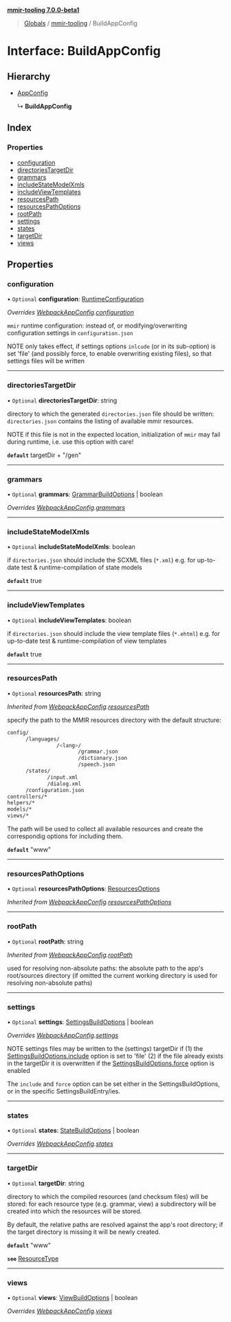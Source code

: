 **[mmir-tooling 7.0.0-beta1](../README.md)**

> [Globals](../README.md) / [mmir-tooling](../modules/mmir_tooling.md) / BuildAppConfig

# Interface: BuildAppConfig

## Hierarchy

* [AppConfig](mmir_tooling.appconfig.md)

  ↳ **BuildAppConfig**

## Index

### Properties

* [configuration](mmir_tooling.buildappconfig.md#configuration)
* [directoriesTargetDir](mmir_tooling.buildappconfig.md#directoriestargetdir)
* [grammars](mmir_tooling.buildappconfig.md#grammars)
* [includeStateModelXmls](mmir_tooling.buildappconfig.md#includestatemodelxmls)
* [includeViewTemplates](mmir_tooling.buildappconfig.md#includeviewtemplates)
* [resourcesPath](mmir_tooling.buildappconfig.md#resourcespath)
* [resourcesPathOptions](mmir_tooling.buildappconfig.md#resourcespathoptions)
* [rootPath](mmir_tooling.buildappconfig.md#rootpath)
* [settings](mmir_tooling.buildappconfig.md#settings)
* [states](mmir_tooling.buildappconfig.md#states)
* [targetDir](mmir_tooling.buildappconfig.md#targetdir)
* [views](mmir_tooling.buildappconfig.md#views)

## Properties

### configuration

• `Optional` **configuration**: [RuntimeConfiguration](mmir_tooling.runtimeconfiguration.md)

*Overrides [WebpackAppConfig](mmir_webpack.webpackappconfig.md).[configuration](mmir_webpack.webpackappconfig.md#configuration)*

`mmir` runtime configuration:
instead of, or modifying/overwriting configuration settings in `configuration.json`

NOTE only takes effect, if settings options `inlcude` (or in its sub-option) is set 'file'
(and possibly force, to enable overwriting existing files), so that settings files will be written

___

### directoriesTargetDir

• `Optional` **directoriesTargetDir**: string

directory to which the generated `directories.json` file should be written:
`directories.json` contains the listing of available mmir resources.

NOTE if this file is not in the expected location, initialization of
     `mmir` may fail during runtime, i.e. use this option with care!

**`default`** targetDir + "/gen"

___

### grammars

• `Optional` **grammars**: [GrammarBuildOptions](mmir_tooling.grammarbuildoptions.md) \| boolean

*Overrides [WebpackAppConfig](mmir_webpack.webpackappconfig.md).[grammars](mmir_webpack.webpackappconfig.md#grammars)*

___

### includeStateModelXmls

• `Optional` **includeStateModelXmls**: boolean

if `directories.json` should include the SCXML files (`*.xml`)
e.g. for up-to-date test & runtime-compilation of state models

**`default`** true

___

### includeViewTemplates

• `Optional` **includeViewTemplates**: boolean

if `directories.json` should include the view template files (`*.ehtml`)
e.g. for up-to-date test & runtime-compilation of view templates

**`default`** true

___

### resourcesPath

• `Optional` **resourcesPath**: string

*Inherited from [WebpackAppConfig](mmir_webpack.webpackappconfig.md).[resourcesPath](mmir_webpack.webpackappconfig.md#resourcespath)*

specify the path to the MMIR resources directory with the default structure:
 ```bash
 config/
       /languages/
                 /<lang>/
                        /grammar.json
                        /dictionary.json
                        /speech.json
       /states/
              /input.xml
              /dialog.xml
       /configuration.json
 controllers/*
 helpers/*
 models/*
 views/*
 ```

The path will be used to collect all available resources and create the correspondig
options for including them.

**`default`** "www"

___

### resourcesPathOptions

• `Optional` **resourcesPathOptions**: [ResourcesOptions](mmir_tooling.resourcesoptions.md)

*Inherited from [WebpackAppConfig](mmir_webpack.webpackappconfig.md).[resourcesPathOptions](mmir_webpack.webpackappconfig.md#resourcespathoptions)*

___

### rootPath

• `Optional` **rootPath**: string

*Inherited from [WebpackAppConfig](mmir_webpack.webpackappconfig.md).[rootPath](mmir_webpack.webpackappconfig.md#rootpath)*

used for resolving non-absolute paths: the absolute path to the app's root/sources directory (if omitted the current working directory is used for resolving non-absolute paths)

___

### settings

• `Optional` **settings**: [SettingsBuildOptions](mmir_tooling.settingsbuildoptions.md) \| boolean

*Overrides [WebpackAppConfig](mmir_webpack.webpackappconfig.md).[settings](mmir_webpack.webpackappconfig.md#settings)*

NOTE settings files may be written to the (settings) targetDir if
(1) the [SettingsBuildOptions.include](mmir_tooling.settingsbuildoptions.md#include) option is set to 'file'
(2) if the file already exists in the targetDir it is overwritten if the [SettingsBuildOptions.force](mmir_tooling.settingsbuildoptions.md#force) option is enabled

The `include` and `force` option can be set either in the SettingsBuildOptions, or in the specific SettingsBuildEntry/ies.

___

### states

• `Optional` **states**: [StateBuildOptions](mmir_tooling.statebuildoptions.md) \| boolean

*Overrides [WebpackAppConfig](mmir_webpack.webpackappconfig.md).[states](mmir_webpack.webpackappconfig.md#states)*

___

### targetDir

• `Optional` **targetDir**: string

directory to which the compiled resources (and checksum files) will be stored:
for each resource type (e.g. grammar, view) a subdirectory will be created into
which the resources will be stored.

By default, the relative paths are resolved against the app's root directory;
if the target directory is missing it will be newly created.

**`default`** "www"

**`see`** [ResourceType](../modules/mmir_tooling.md#resourcetype)

___

### views

• `Optional` **views**: [ViewBuildOptions](mmir_tooling.viewbuildoptions.md) \| boolean

*Overrides [WebpackAppConfig](mmir_webpack.webpackappconfig.md).[views](mmir_webpack.webpackappconfig.md#views)*
